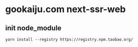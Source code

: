 # gookaiju.com next-ssr-web

## init node_module

```
yarn install --registry https://registry.npm.taobao.org/
```
